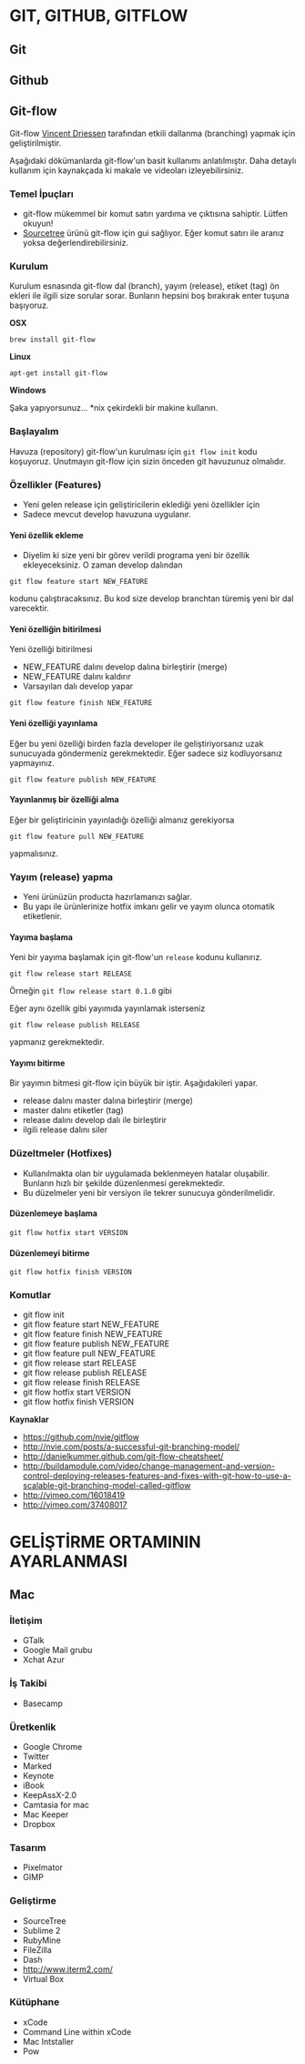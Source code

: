 # GIT, GITHUB, GITFLOW

## Git

## Github

## Git-flow

Git-flow [Vincent Driessen](http://nvie.com/) tarafından etkili dallanma (branching) yapmak için geliştirilmiştir.

Aşağıdaki dökümanlarda git-flow'un basit kullanımı anlatılmıştır. Daha detaylı kullanım için kaynakçada ki makale ve videoları izleyebilirsiniz.

### Temel İpuçları

* git-flow mükemmel bir komut satırı yardıma ve çıktısına sahiptir. Lütfen okuyun!
* [Sourcetree](http://www.sourcetreeapp.com/) ürünü git-flow için gui sağlıyor. Eğer komut satırı ile aranız yoksa değerlendirebilirsiniz.

### Kurulum

Kurulum esnasında git-flow dal (branch), yayım (release), etiket (tag) ön ekleri ile ilgili size sorular sorar. Bunların hepsini boş bırakırak enter tuşuna başıyoruz.

**OSX**

`brew install git-flow`

**Linux**

`apt-get install git-flow`

**Windows**

Şaka yapıyorsunuz... *nix çekirdekli bir makine kullanın.

### Başlayalım

Havuza (repository) git-flow'un kurulması için  `git flow init` kodu koşuyoruz. Unutmayın git-flow için sizin önceden git havuzunuz olmalıdır.

### Özellikler (Features)

* Yeni gelen release için geliştiricilerin eklediği yeni özellikler için
* Sadece mevcut develop havuzuna uygulanır.

#### Yeni özellik ekleme

* Diyelim ki size yeni bir görev verildi programa yeni bir özellik ekleyeceksiniz. O zaman develop dalından 

`git flow feature start NEW_FEATURE` 

kodunu çalıştıracaksınız. Bu kod size develop branchtan türemiş yeni bir dal varecektir.

#### Yeni özelliğin bitirilmesi

Yeni özelliği bitirilmesi

* NEW_FEATURE dalını develop dalına birleştirir (merge)
* NEW_FEATURE dalını kaldırır
* Varsayılan dalı develop yapar

`git flow feature finish NEW_FEATURE`

#### Yeni özelliği yayınlama

Eğer bu yeni özelliği birden fazla developer ile geliştiriyorsanız uzak sunucuyada göndermeniz gerekmektedir. Eğer sadece siz kodluyorsanız yapmayınız.

`git flow feature publish NEW_FEATURE`

#### Yayınlanmış bir özelliği alma

Eğer bir geliştiricinin yayınladığı özelliği almanız gerekiyorsa

`git flow feature pull NEW_FEATURE`

yapmalısınız.

### Yayım (release) yapma

* Yeni ürünüzün producta hazırlamanızı sağlar.
* Bu yapı ile ürünlerinize hotfix imkanı gelir ve yayım olunca otomatik etiketlenir.

#### Yayıma başlama

Yeni bir yayıma başlamak için git-flow'un `release` kodunu kullanırız. 

`git flow release start RELEASE` 

Örneğin `git flow release start 0.1.0` gibi

Eğer aynı özellik gibi yayımıda yayınlamak isterseniz 

`git flow release publish RELEASE` 

yapmanız gerekmektedir.

#### Yayımı bitirme

Bir yayımın bitmesi git-flow için büyük bir iştir. Aşağıdakileri yapar.

* release dalını master dalına birleştirir (merge)
* master dalını etiketler (tag)
* release dalını develop dalı ile birleştirir
* ilgili release dalını siler

### Düzeltmeler (Hotfixes)

* Kullanılmakta olan bir uygulamada beklenmeyen hatalar oluşabilir. Bunların hızlı bir şekilde düzenlenmesi gerekmektedir.
* Bu düzelmeler yeni bir versiyon ile tekrer sunucuya gönderilmelidir.

#### Düzenlemeye başlama

`git flow hotfix start VERSION`

#### Düzenlemeyi bitirme

`git flow hotfix finish VERSION` 

### Komutlar

* git flow init
* git flow feature start NEW_FEATURE
* git flow feature finish NEW_FEATURE
* git flow feature publish NEW_FEATURE
* git flow feature pull NEW_FEATURE
* git flow release start RELEASE
* git flow release publish RELEASE
* git flow release finish RELEASE
* git flow hotfix start VERSION
* git flow hotfix finish VERSION

**Kaynaklar**

* https://github.com/nvie/gitflow
* http://nvie.com/posts/a-successful-git-branching-model/
* http://danielkummer.github.com/git-flow-cheatsheet/
* http://buildamodule.com/video/change-management-and-version-control-deploying-releases-features-and-fixes-with-git-how-to-use-a-scalable-git-branching-model-called-gitflow
* http://vimeo.com/16018419
* http://vimeo.com/37408017


# GELİŞTİRME ORTAMININ AYARLANMASI

## Mac

### İletişim

* GTalk
* Google Mail grubu
* Xchat Azur

### İş Takibi

* Basecamp

### Üretkenlik

* Google Chrome
* Twitter
* Marked
* Keynote
* iBook
* KeepAssX-2.0
* Camtasia for mac
* Mac Keeper
* Dropbox

### Tasarım

* Pixelmator
* GIMP

### Geliştirme 

* SourceTree
* Sublime 2
* RubyMine
* FileZilla
* Dash
* http://www.iterm2.com/
* Virtual Box

### Kütüphane

* xCode
* Command Line within xCode
* Mac Intstaller
* Pow
